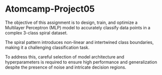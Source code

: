 # Atomcamp-Project05
The objective of this assignment is to design, train, and optimize a Multilayer Perceptron (MLP) model to accurately classify data points in a complex 3-class spiral dataset.

The spiral pattern introduces non-linear and intertwined class boundaries, making it a challenging classification task.

To address this, careful selection of model architecture and hyperparameters is required to ensure high performance and generalization despite the presence of noise and intricate decision regions.
